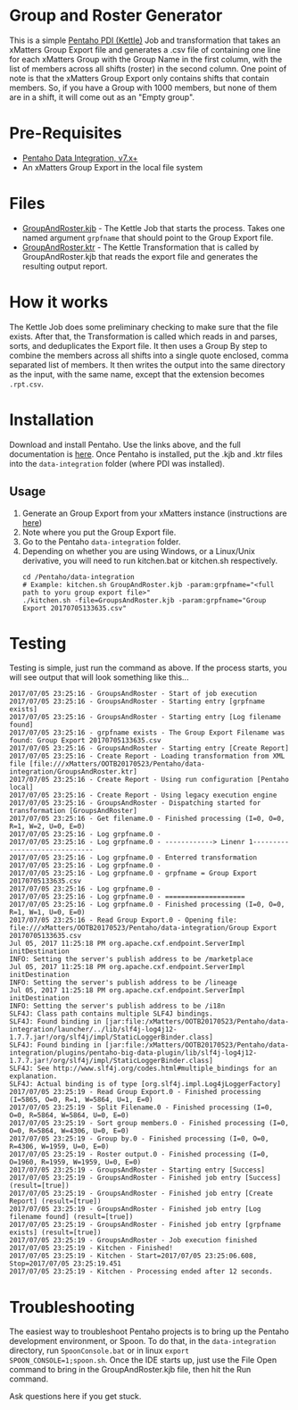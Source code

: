 # Group and Roster Generator
This is a simple [Pentaho PDI (Kettle)](http://community.pentaho.com/projects/data-integration/) Job and transformation that takes an xMatters Group Export file and generates a .csv file of containing one line for each xMatters Group with the Group Name in the first column, with the list of members across all shifts (roster) in the second column.
One point of note is that the xMatters Group Export only contains shifts that contain members.  So, if you have a Group with 1000 members, but none of them are in a shift, it will come out as an "Empty group".

# Pre-Requisites
* [Pentaho Data Integration, v7.x+](http://community.pentaho.com/projects/data-integration/)
* An xMatters Group Export in the local file system

# Files
* [GroupAndRoster.kjb](GroupAndRoster.kjb) - The Kettle Job that starts the process.  Takes one named argument `grpfname` that should point to the Group Export file.
* [GroupAndRoster.ktr](GroupAndRoster.ktr) - The Kettle Transformation that is called by GroupAndRoster.kjb that reads the export file and generates the resulting output report.

# How it works
The Kettle Job does some preliminary checking to make sure that the file exists. 
After that, the Transformation is called which reads in and parses, sorts, and deduplicates the Export file.
It then uses a Group By step to combine the members across all shifts into a single quote enclosed, comma separated list of members.
It then writes the output into the same directory as the input, with the same name, except that the extension becomes `.rpt.csv`.

# Installation
Download and install Pentaho.  Use the links above, and the full documentation is [here](http://wiki.pentaho.com/display/EAI/Latest+Pentaho+Data+Integration+%28aka+Kettle%29+Documentation).
Once Pentaho is installed, put the .kjb and .ktr files into the `data-integration` folder (where PDI was installed).

## Usage
1. Generate an Group Export from your xMatters instance (instructions are [here](http://help.xmatters.com/OnDemand/groups/groups-create-delete-export.htm))
2. Note where you put the Group Export file.
3. Go to the Pentaho `data-integration` folder.
4. Depending on whether you are using Windows, or a Linux/Unix derivative, you will need to run kitchen.bat or kitchen.sh respectively.
   ```
   cd /Pentaho/data-integration
   # Example: kitchen.sh GroupAndRoster.kjb -param:grpfname="<full path to yoru group export file>"
   ./kitchen.sh -file=GroupsAndRoster.kjb -param:grpfname="Group Export 20170705133635.csv"
   ```

# Testing
Testing is simple, just run the command as above.
If the process starts, you will see output that will look something like this...
   ```
2017/07/05 23:25:16 - GroupsAndRoster - Start of job execution
2017/07/05 23:25:16 - GroupsAndRoster - Starting entry [grpfname exists]
2017/07/05 23:25:16 - GroupsAndRoster - Starting entry [Log filename found]
2017/07/05 23:25:16 - grpfname exists - The Group Export Filename was found: Group Export 20170705133635.csv
2017/07/05 23:25:16 - GroupsAndRoster - Starting entry [Create Report]
2017/07/05 23:25:16 - Create Report - Loading transformation from XML file [file:///xMatters/OOTB20170523/Pentaho/data-integration/GroupsAndRoster.ktr]
2017/07/05 23:25:16 - Create Report - Using run configuration [Pentaho local]
2017/07/05 23:25:16 - Create Report - Using legacy execution engine
2017/07/05 23:25:16 - GroupsAndRoster - Dispatching started for transformation [GroupsAndRoster]
2017/07/05 23:25:16 - Get filename.0 - Finished processing (I=0, O=0, R=1, W=2, U=0, E=0)
2017/07/05 23:25:16 - Log grpfname.0 - 
2017/07/05 23:25:16 - Log grpfname.0 - ------------> Linenr 1------------------------------
2017/07/05 23:25:16 - Log grpfname.0 - Enterred transformation
2017/07/05 23:25:16 - Log grpfname.0 - 
2017/07/05 23:25:16 - Log grpfname.0 - grpfname = Group Export 20170705133635.csv
2017/07/05 23:25:16 - Log grpfname.0 - 
2017/07/05 23:25:16 - Log grpfname.0 - ====================
2017/07/05 23:25:16 - Log grpfname.0 - Finished processing (I=0, O=0, R=1, W=1, U=0, E=0)
2017/07/05 23:25:16 - Read Group Export.0 - Opening file: file:///xMatters/OOTB20170523/Pentaho/data-integration/Group Export 20170705133635.csv
Jul 05, 2017 11:25:18 PM org.apache.cxf.endpoint.ServerImpl initDestination
INFO: Setting the server's publish address to be /marketplace
Jul 05, 2017 11:25:18 PM org.apache.cxf.endpoint.ServerImpl initDestination
INFO: Setting the server's publish address to be /lineage
Jul 05, 2017 11:25:18 PM org.apache.cxf.endpoint.ServerImpl initDestination
INFO: Setting the server's publish address to be /i18n
SLF4J: Class path contains multiple SLF4J bindings.
SLF4J: Found binding in [jar:file:/xMatters/OOTB20170523/Pentaho/data-integration/launcher/../lib/slf4j-log4j12-1.7.7.jar!/org/slf4j/impl/StaticLoggerBinder.class]
SLF4J: Found binding in [jar:file:/xMatters/OOTB20170523/Pentaho/data-integration/plugins/pentaho-big-data-plugin/lib/slf4j-log4j12-1.7.7.jar!/org/slf4j/impl/StaticLoggerBinder.class]
SLF4J: See http://www.slf4j.org/codes.html#multiple_bindings for an explanation.
SLF4J: Actual binding is of type [org.slf4j.impl.Log4jLoggerFactory]
2017/07/05 23:25:19 - Read Group Export.0 - Finished processing (I=5865, O=0, R=1, W=5864, U=1, E=0)
2017/07/05 23:25:19 - Split Filename.0 - Finished processing (I=0, O=0, R=5864, W=5864, U=0, E=0)
2017/07/05 23:25:19 - Sort group members.0 - Finished processing (I=0, O=0, R=5864, W=4306, U=0, E=0)
2017/07/05 23:25:19 - Group by.0 - Finished processing (I=0, O=0, R=4306, W=1959, U=0, E=0)
2017/07/05 23:25:19 - Roster output.0 - Finished processing (I=0, O=1960, R=1959, W=1959, U=0, E=0)
2017/07/05 23:25:19 - GroupsAndRoster - Starting entry [Success]
2017/07/05 23:25:19 - GroupsAndRoster - Finished job entry [Success] (result=[true])
2017/07/05 23:25:19 - GroupsAndRoster - Finished job entry [Create Report] (result=[true])
2017/07/05 23:25:19 - GroupsAndRoster - Finished job entry [Log filename found] (result=[true])
2017/07/05 23:25:19 - GroupsAndRoster - Finished job entry [grpfname exists] (result=[true])
2017/07/05 23:25:19 - GroupsAndRoster - Job execution finished
2017/07/05 23:25:19 - Kitchen - Finished!
2017/07/05 23:25:19 - Kitchen - Start=2017/07/05 23:25:06.608, Stop=2017/07/05 23:25:19.451
2017/07/05 23:25:19 - Kitchen - Processing ended after 12 seconds.
   ```

# Troubleshooting
The easiest way to troubleshoot Pentaho projects is to bring up the Pentaho development environment, or Spoon.
To do that, in the `data-integration` directory, run `SpoonConsole.bat` or in linux `export SPOON_CONSOLE=1;spoon.sh`.
Once the IDE starts up, just use the File Open command to bring in the GroupAndRoster.kjb file, then hit the Run command.

Ask questions here if you get stuck.
